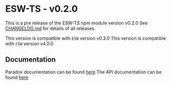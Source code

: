 # ESW-TS - v0.2.0

This is a pre release of the ESW-TS npm module version v0.2.0
See [CHANGELOG.md](CHANGELOG.md) for details of all releases.

This version is compatible with `ESW` version v0.3.0
This version is compatible with `CSW` version v4.0.0

## Documentation

Paradox documentation can be found [here](https://tmtsoftware.github.io/esw-ts/0.2.0/)
The API documentation can be found [here](https://tmtsoftware.github.io/esw-ts/0.2.0/common/ts-docs.html)
